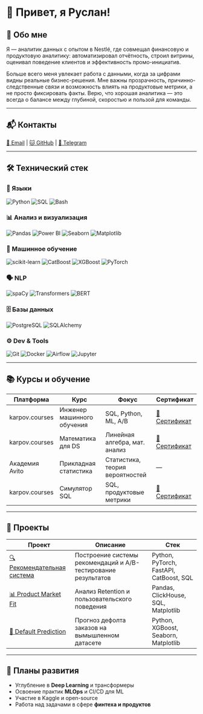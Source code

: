 # 👋 Привет, я Руслан!

## 🧠 Обо мне

Я — аналитик данных с опытом в Nestlé, где совмещал финансовую и продуктовую аналитику: автоматизировал отчётность, строил витрины, оценивал поведение клиентов и эффективность промо-инициатив.

Больше всего меня увлекает работа с данными, когда за цифрами видны реальные бизнес-решения. Мне важны прозрачность, причинно-следственные связи и возможность влиять на продуктовые метрики, а не просто фиксировать факты. Верю, что хорошая аналитика — это всегда о балансе между глубиной, скоростью и пользой для команды.

---

## 📬 Контакты

[📧 Email](mailto:ruslanprashchurovich@gmail.com) | [🐱 GitHub](https://github.com/ruslanprashchurovich) | [💬 Telegram](https://t.me/rarrisimo)

---

## 🛠️ Технический стек

### 📌 Языки

![Python](https://img.shields.io/badge/-Python-3776AB?logo=python&logoColor=white&style=flat) ![SQL](https://img.shields.io/badge/-SQL-003B57?logo=postgresql&logoColor=white&style=flat) ![Bash](https://img.shields.io/badge/-Bash-4EAA25?logo=gnubash&logoColor=white&style=flat)

### 📊 Анализ и визуализация

![Pandas](https://img.shields.io/badge/-Pandas-150458?logo=pandas&logoColor=white&style=flat) ![Power BI](https://img.shields.io/badge/-PowerBI-F2C811?logo=powerbi&logoColor=black&style=flat) ![Seaborn](https://img.shields.io/badge/-Seaborn-268BD2?style=flat) ![Matplotlib](https://img.shields.io/badge/-Matplotlib-11557C?style=flat)

### 🧠 Машинное обучение

![scikit-learn](https://img.shields.io/badge/-Scikit--Learn-F7931E?logo=scikit-learn&logoColor=white&style=flat) ![CatBoost](https://img.shields.io/badge/-CatBoost-EE9D00?style=flat) ![XGBoost](https://img.shields.io/badge/-XGBoost-1A5D78?style=flat) ![PyTorch](https://img.shields.io/badge/-PyTorch-EE4C2C?logo=pytorch&logoColor=white&style=flat)

### 🗣️ NLP

![spaCy](https://img.shields.io/badge/-spaCy-09A3D5?style=flat) ![Transformers](https://img.shields.io/badge/-Transformers-FFBF00?style=flat) ![BERT](https://img.shields.io/badge/-BERT-0081A7?style=flat)

### 🗄️ Базы данных

![PostgreSQL](https://img.shields.io/badge/-PostgreSQL-4169E1?logo=postgresql&logoColor=white&style=flat) ![SQLAlchemy](https://img.shields.io/badge/-SQLAlchemy-8C1C13?style=flat)

### ⚙️ Dev & Tools

![Git](https://img.shields.io/badge/-Git-F05032?logo=git&logoColor=white&style=flat) ![Docker](https://img.shields.io/badge/-Docker-2496ED?logo=docker&logoColor=white&style=flat) ![Airflow](https://img.shields.io/badge/-Apache%20Airflow-017CEE?logo=apacheairflow&logoColor=white&style=flat) ![Jupyter](https://img.shields.io/badge/-Jupyter-F37626?logo=jupyter&logoColor=white&style=flat)

---

## 📚 Курсы и обучение

| Платформа      | Курс                       | Фокус                           | Сертификат                                                                                    |
| -------------- | -------------------------- | ------------------------------- | --------------------------------------------------------------------------------------------- |
| karpov.courses | Инженер машинного обучения | SQL, Python, ML, A/B            | [🔗 Сертификат](https://lab.karpov.courses/certificate/b9023be0-2f86-4e3f-9fc1-c85879c7544b/) |
| karpov.courses | Математика для DS          | Линейная алгебра, мат. анализ   | [🔗 Сертификат](https://lab.karpov.courses/certificate/177b2fb0-bb74-41ed-b1ed-22c726ccc094/) |
| Академия Avito | Прикладная статистика      | Статистика, теория вероятностей | —                                                                                             |
| karpov.courses | Симулятор SQL              | SQL, продуктовые метрики        | [🔗 Сертификат](https://lab.karpov.courses/certificate/096adb63-0243-4745-8f56-ba48d7ac19fb/) |

---

## 🚀 Проекты

| Проект                                           | Описание                                                       | Стек                                    |
| ------------------------------------------------ | -------------------------------------------------------------- | --------------------------------------- |
| [🔍 Рекомендательная система](ml-portfolio/projects/Project1) | Построение системы рекомендаций и A/B-тестирование результатов | Python, PyTorch, FastAPI, CatBoost, SQL |
| [📊 Product Market Fit](ml-portfolio/projects/Project2)       | Анализ Retention и пользовательского поведения                 | Pandas, ClickHouse, SQL, Matplotlib     |
| [🍻 Default Prediction](ml-portfolio/projects/Project3)       | Прогноз дефолта заказов на вымышленном датасете                | Python, XGBoost, Seaborn, Matplotlib    |

---

## 🎯 Планы развития

- Углубление в **Deep Learning** и трансформеры
- Освоение практик **MLOps** и CI/CD для ML
- Участие в Kaggle и open-source
- Работа над задачами в сфере **финтеха и продуктов**


<!--
**ruslanprashchurovich/ruslanprashchurovich** is a ✨ _special_ ✨ repository because its `README.md` (this file) appears on your GitHub profile.

Here are some ideas to get you started:

- 🔭 I’m currently working on ...
- 🌱 I’m currently learning ...
- 👯 I’m looking to collaborate on ...
- 🤔 I’m looking for help with ...
- 💬 Ask me about ...
- 📫 How to reach me: ...
- 😄 Pronouns: ...
- ⚡ Fun fact: ...
-->
